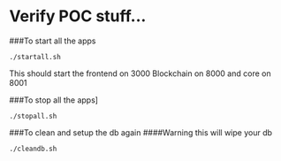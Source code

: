 # Verify POC stuff...

###To start all the apps
```shell script
./startall.sh
```
This should start the frontend on 3000
Blockchain on 8000
and core on 8001

###To stop all the apps]
```shell script
./stopall.sh
```

###To clean and setup the db again
####Warning this will wipe your db
```shell script
./cleandb.sh
```
